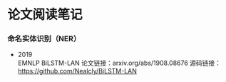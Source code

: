 # 论文阅读笔记
### 命名实体识别（NER）
* 2019  
  EMNLP BiLSTM-LAN 论文链接：arxiv.org/abs/1908.08676 源码链接：https://github.com/Nealcly/BiLSTM-LAN
